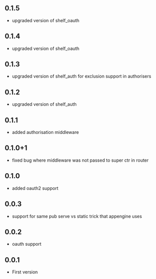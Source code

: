 ## 0.1.5

* upgraded version of shelf_oauth

## 0.1.4

* upgraded version of shelf_oauth

## 0.1.3

* upgraded version of shelf_auth for exclusion support in authorisers

## 0.1.2

* upgraded version of shelf_auth

## 0.1.1

* added authorisation middleware

## 0.1.0+1

* fixed bug where middleware was not passed to super ctr in router

## 0.1.0

* added oauth2 support

## 0.0.3

* support for same pub serve vs static trick that appengine uses

## 0.0.2

* oauth support

## 0.0.1

* First version 
